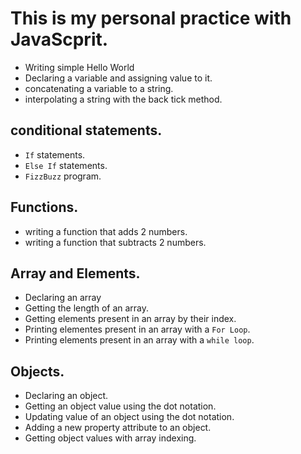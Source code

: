 # This is my personal practice with JavaScprit.

* Writing simple Hello World
* Declaring a variable and assigning value to it.
* concatenating a variable to a string.
* interpolating a string with the back tick method.
## conditional statements.
* `If` statements.
* `Else If` statements.
* `FizzBuzz` program.

## Functions.
* writing a function that adds 2 numbers.
* writing a function that subtracts 2 numbers.

## Array and Elements.
* Declaring an array
* Getting the length of an array.
* Getting elements present in an array by their index.
* Printing elementes present in an array with a `For Loop`.
* Printing elements present in an array with a `while loop`.

## Objects.
* Declaring an object.
* Getting an object value using the dot notation.
* Updating value of an object using the dot notation.
* Adding a new property attribute to an object.
* Getting object values with array indexing.

